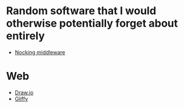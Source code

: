 # Random software that I would otherwise potentially forget about entirely

- [Nocking middleware](https://www.charlesproxy.com/download/)

# Web
- [Draw.io](https://www.draw.io/)
- [Gliffy](https://www.gliffy.com/)
